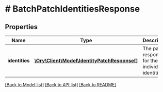 # # BatchPatchIdentitiesResponse

## Properties

Name | Type | Description | Notes
------------ | ------------- | ------------- | -------------
**identities** | [**\Ory\Client\Model\IdentityPatchResponse[]**](IdentityPatchResponse.md) | The patch responses for the individual identities. | [optional]

[[Back to Model list]](../../README.md#models) [[Back to API list]](../../README.md#endpoints) [[Back to README]](../../README.md)
